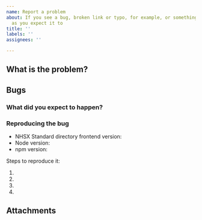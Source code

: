 ```yaml
---
name: Report a problem
about: If you see a bug, broken link or typo, for example, or something is not working
  as you expect it to
title: ''
labels: ''
assignees: ''

---
```


## What is the problem?

<!--
Please describe the problem. What makes you think this is a problem?
-->

## Bugs

### What did you expect to happen?

<!--
Please tell us what you expected to happen and what did happen.
-->

### Reproducing the bug

- NHSX Standard directory frontend version:
- Node version:
- npm version:

Steps to reproduce it:

1.
2.
3.
4.

## Attachments

<!--
Screenshots, logs, repo link, CodePen etc
-->
